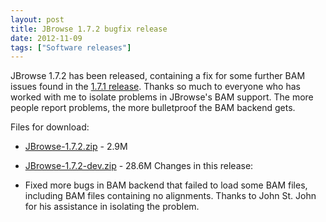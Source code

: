 ```yaml
---
layout: post
title: JBrowse 1.7.2 bugfix release
date: 2012-11-09
tags: ["Software releases"]
---
```


JBrowse 1.7.2 has been released, containing a fix for some further BAM issues found in the [1.7.1 release](https://jbrowse.org/jbrowse-1-7-1-bugfix-release/ "JBrowse 1.7.1 bugfix release"). Thanks so much to everyone who has worked with me to isolate problems in JBrowse's BAM support. The more people report problems, the more bulletproof the BAM backend gets.

Files for download:

-   [JBrowse-1.7.2.zip](https://jbrowse.org/releases/JBrowse-1.7.2.zip) - 2.9M
-   [JBrowse-1.7.2-dev.zip](https://jbrowse.org/releases/JBrowse-1.7.2-dev.zip) - 28.6M
    Changes in this release:

-   Fixed more bugs in BAM backend that failed to load some BAM files, including BAM files containing no alignments. Thanks to John St. John for his assistance in isolating the problem.

